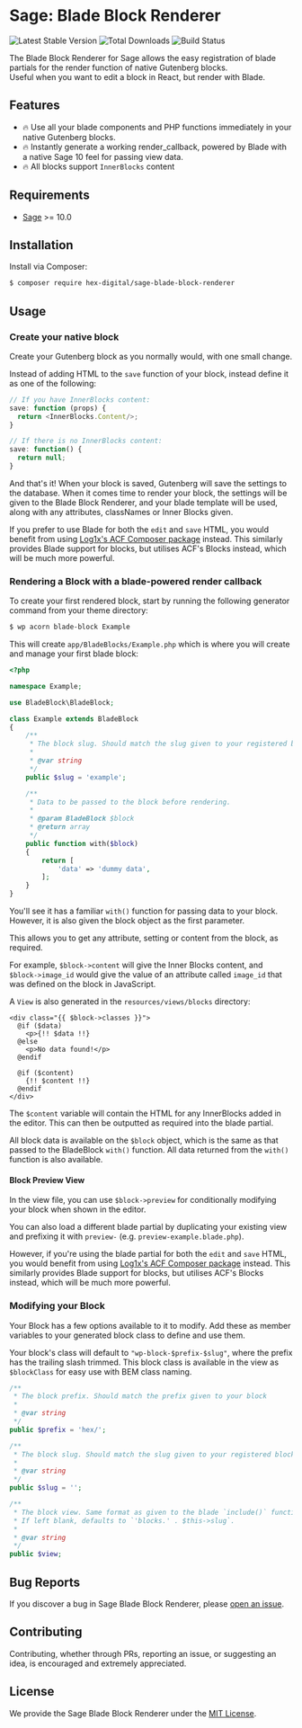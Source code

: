 # Sage: Blade Block Renderer 

![Latest Stable Version](https://img.shields.io/packagist/v/hex-digital/sage-blade-block-renderer.svg?style=flat-square)
![Total Downloads](https://img.shields.io/packagist/dt/hex-digital/sage-blade-block-renderer.svg?style=flat-square)
![Build Status](https://img.shields.io/github/workflow/status/hex-digital/sage-blade-block-renderer/Compatibility%20Checks?style=flat-square)

The Blade Block Renderer for Sage allows the easy registration of blade partials for the render function
of native Gutenberg blocks.  
Useful when you want to edit a block in React, but render with Blade.

## Features

- 🔥 Use all your blade components and PHP functions immediately in your native Gutenberg blocks. 
- 🔥 Instantly generate a working render_callback, powered by Blade with a native Sage 10 feel for passing view data.
- 🔥 All blocks support `InnerBlocks` content

## Requirements

- [Sage](https://github.com/roots/sage) >= 10.0

## Installation

Install via Composer:

```bash
$ composer require hex-digital/sage-blade-block-renderer
```

## Usage

### Create your native block

Create your Gutenberg block as you normally would, with one small change.

Instead of adding HTML to the `save` function of your block, instead define it as one of the following:

```js
// If you have InnerBlocks content:
save: function (props) {
  return <InnerBlocks.Content/>;
}

// If there is no InnerBlocks content:
save: function() {
  return null;
}
```

And that's it! When your block is saved, Gutenberg will save the settings to the database.
When it comes time to render your block, the settings will be given to the Blade Block Renderer,
and your blade template will be used, along with any attributes, classNames or Inner Blocks given.

If you prefer to use Blade for both the `edit` and `save` HTML, you would benefit from using 
[Log1x's ACF Composer package](https://github.com/log1x/acf-composer) instead. This similarly
provides Blade support for blocks, but utilises ACF's Blocks instead, which will be much more powerful.

### Rendering a Block with a blade-powered render callback

To create your first rendered block, start by running the following generator command from your theme directory:

```bash
$ wp acorn blade-block Example
```

This will create `app/BladeBlocks/Example.php` which is where you will create and manage your first blade block:

```php
<?php

namespace Example;

use BladeBlock\BladeBlock;

class Example extends BladeBlock
{
    /**
     * The block slug. Should match the slug given to your registered block.
     *
     * @var string
     */
    public $slug = 'example';

    /**
     * Data to be passed to the block before rendering.
     *
     * @param BladeBlock $block
     * @return array
     */
    public function with($block)
    {
        return [
            'data' => 'dummy data',
        ];
    }
}
```

You'll see it has a familiar `with()` function for passing data to your block. However,
it is also given the block object as the first parameter.

This allows you to get any attribute, setting or content from the block, as required.

For example, `$block->content` will give the Inner Blocks content, and `$block->image_id` would give
the value of an attribute called `image_id` that was defined on the block in JavaScript.

A `View` is also generated in the `resources/views/blocks` directory:

```blade
<div class="{{ $block->classes }}">
  @if ($data)
    <p>{!! $data !!}
  @else
    <p>No data found!</p>
  @endif

  @if ($content)
    {!! $content !!}
  @endif
</div>
```

The `$content` variable will contain the HTML for any InnerBlocks added in the editor.
This can then be outputted as required into the blade partial.

All block data is available on the `$block` object, which is the same as that passed to the
BladeBlock `with()` function. All data returned from the `with()` function is also available.

#### Block Preview View

In the view file, you can use `$block->preview` for conditionally modifying your block when shown in the editor.

You can also load a different blade partial by duplicating your existing view and prefixing it with `preview-` 
(e.g. `preview-example.blade.php`).

However, if you're using the blade partial for both the `edit` and `save` HTML, you would benefit from using
[Log1x's ACF Composer package](https://github.com/log1x/acf-composer) instead. This similarly
provides Blade support for blocks, but utilises ACF's Blocks instead, which will be much more powerful.

### Modifying your Block

Your Block has a few options available to it to modify. Add these as member variables to your
generated block class to define and use them.

Your block's class will default to `"wp-block-$prefix-$slug"`, where the prefix has the trailing slash trimmed.
This block class is available in the view as `$blockClass` for easy use with BEM class naming.

```php
/**
 * The block prefix. Should match the prefix given to your block
 *
 * @var string
 */
public $prefix = 'hex/';

/**
 * The block slug. Should match the slug given to your registered block.
 *
 * @var string
 */
public $slug = '';

/**
 * The block view. Same format as given to the blade `include()` function. A dot-separated path where the root is `resources/views`.
 * If left blank, defaults to `'blocks.' . $this->slug`.
 *
 * @var string
 */
public $view;
```

## Bug Reports

If you discover a bug in Sage Blade Block Renderer, please [open an issue](https://github.com/hex-digital/sage-blade-block-renderer/issues).

## Contributing

Contributing, whether through PRs, reporting an issue, or suggesting an idea, is encouraged and extremely appreciated.

## License

We provide the Sage Blade Block Renderer under the [MIT License](LICENSE.md).
